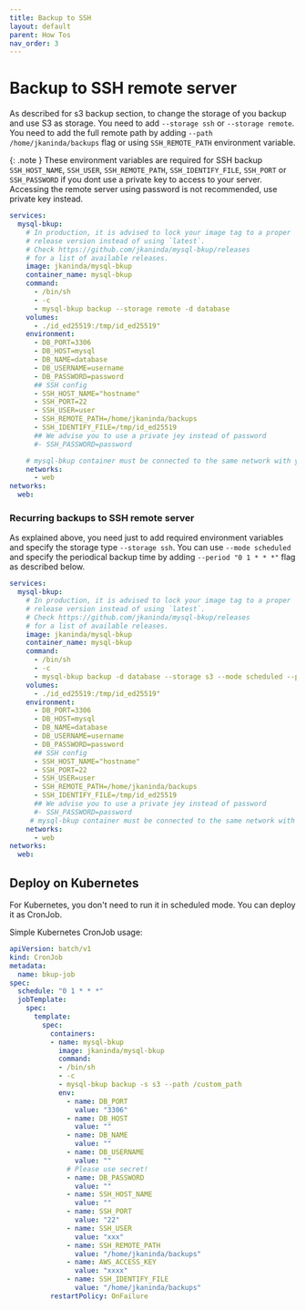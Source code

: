 ```yaml
---
title: Backup to SSH
layout: default
parent: How Tos
nav_order: 3
---
```

# Backup to SSH remote server


As described for s3 backup section, to change the storage of you backup and use S3 as storage. You need to add `--storage ssh` or `--storage remote`.
You need to add the full remote path by adding `--path /home/jkaninda/backups` flag or using `SSH_REMOTE_PATH` environment variable.

{: .note }
These environment variables are required for SSH backup `SSH_HOST_NAME`, `SSH_USER`, `SSH_REMOTE_PATH`, `SSH_IDENTIFY_FILE`, `SSH_PORT` or `SSH_PASSWORD` if you dont use a private key to access to your server.
Accessing the remote server using password is not recommended, use private key instead.

```yml
services:
  mysql-bkup:
    # In production, it is advised to lock your image tag to a proper
    # release version instead of using `latest`.
    # Check https://github.com/jkaninda/mysql-bkup/releases
    # for a list of available releases.
    image: jkaninda/mysql-bkup
    container_name: mysql-bkup
    command:
      - /bin/sh
      - -c
      - mysql-bkup backup --storage remote -d database
    volumes:
      - ./id_ed25519:/tmp/id_ed25519"
    environment:
      - DB_PORT=3306
      - DB_HOST=mysql
      - DB_NAME=database
      - DB_USERNAME=username
      - DB_PASSWORD=password
      ## SSH config
      - SSH_HOST_NAME="hostname"
      - SSH_PORT=22
      - SSH_USER=user
      - SSH_REMOTE_PATH=/home/jkaninda/backups
      - SSH_IDENTIFY_FILE=/tmp/id_ed25519
      ## We advise you to use a private jey instead of password
      #- SSH_PASSWORD=password

    # mysql-bkup container must be connected to the same network with your database
    networks:
      - web
networks:
  web:
```


### Recurring backups to SSH remote server

As explained above, you need just to add required environment variables and specify the storage type `--storage ssh`.
You can use `--mode scheduled` and specify the periodical backup time by adding `--period "0 1 * * *"` flag as described below.

```yml
services:
  mysql-bkup:
    # In production, it is advised to lock your image tag to a proper
    # release version instead of using `latest`.
    # Check https://github.com/jkaninda/mysql-bkup/releases
    # for a list of available releases.
    image: jkaninda/mysql-bkup
    container_name: mysql-bkup
    command:
      - /bin/sh
      - -c
      - mysql-bkup backup -d database --storage s3 --mode scheduled --period "0 1 * * *"
    volumes:
      - ./id_ed25519:/tmp/id_ed25519"
    environment:
      - DB_PORT=3306
      - DB_HOST=mysql
      - DB_NAME=database
      - DB_USERNAME=username
      - DB_PASSWORD=password
      ## SSH config
      - SSH_HOST_NAME="hostname"
      - SSH_PORT=22
      - SSH_USER=user
      - SSH_REMOTE_PATH=/home/jkaninda/backups
      - SSH_IDENTIFY_FILE=/tmp/id_ed25519
      ## We advise you to use a private jey instead of password
      #- SSH_PASSWORD=password
     # mysql-bkup container must be connected to the same network with your database
    networks:
      - web
networks:
  web:
```

## Deploy on Kubernetes

For Kubernetes, you don't need to run it in scheduled mode.
You can deploy it as CronJob.

Simple Kubernetes CronJob usage:

```yaml
apiVersion: batch/v1
kind: CronJob
metadata:
  name: bkup-job
spec:
  schedule: "0 1 * * *"
  jobTemplate:
    spec:
      template:
        spec:
          containers:
          - name: mysql-bkup
            image: jkaninda/mysql-bkup
            command:
            - /bin/sh
            - -c
            - mysql-bkup backup -s s3 --path /custom_path
            env:
              - name: DB_PORT
                value: "3306" 
              - name: DB_HOST
                value: ""
              - name: DB_NAME
                value: ""
              - name: DB_USERNAME
                value: ""
              # Please use secret!
              - name: DB_PASSWORD
                value: ""
              - name: SSH_HOST_NAME
                value: ""
              - name: SSH_PORT
                value: "22"
              - name: SSH_USER
                value: "xxx"
              - name: SSH_REMOTE_PATH
                value: "/home/jkaninda/backups"    
              - name: AWS_ACCESS_KEY
                value: "xxxx"        
              - name: SSH_IDENTIFY_FILE
                value: "/home/jkaninda/backups"
          restartPolicy: OnFailure
```